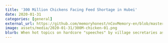 ```yaml
---
title: '300 Million Chickens Facing Feed Shortage in Hubei'
date: 2020-01-31
categories: [general]
external_url: https://github.com/memoryhonest/nCovMemory-en/blob/master/docs/2020-01-31/chickens_facing_feed_shortage.md
image: assets/media/2020-01-31/300M-chicken-01.png
blurb: When hot topics on hardcore "speeches" by village secretaries as well as local-flavoured banners and slogans calling for fight against SARS-CoV-2 (formerly known as 2019 novel coronavirus, 2019-nCoV) sweep across the Internet, attention shall also be paid to the winding roads in the farm fields, and this is a part of ensuring a functioning social system.
---
```

